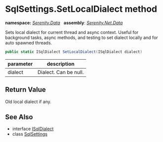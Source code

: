 # SqlSettings.SetLocalDialect method
**namespace:** *[Serenity.Data](../../README.md#serenity.data-namespace)*   **assembly**: *[Serenity.Net.Data](../../README.md)*

Sets local dialect for current thread and async context. Useful for background tasks, async methods, and testing to set dialect locally and for auto spawned threads.

```csharp
public static ISqlDialect SetLocalDialect(ISqlDialect dialect)
```

| parameter | description |
| --- | --- |
| dialect | Dialect. Can be null. |

## Return Value

Old local dialect if any.

## See Also

* interface [ISqlDialect](../ISqlDialect.md)
* class [SqlSettings](../SqlSettings.md)